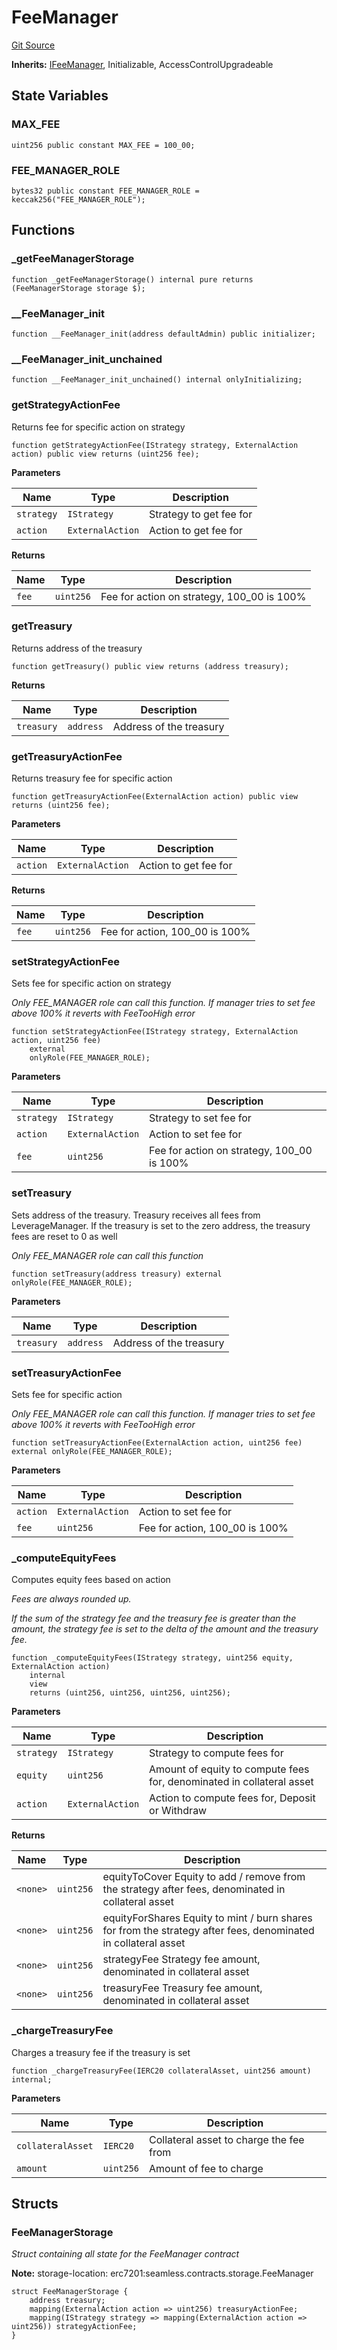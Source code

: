 # FeeManager
[Git Source](https://github.com/seamless-protocol/ilm-v2/blob/7492e139a233e3537fefd83074042a04664dc27a/src/FeeManager.sol)

**Inherits:**
[IFeeManager](/src/interfaces/IFeeManager.sol/interface.IFeeManager.md), Initializable, AccessControlUpgradeable


## State Variables
### MAX_FEE

```solidity
uint256 public constant MAX_FEE = 100_00;
```


### FEE_MANAGER_ROLE

```solidity
bytes32 public constant FEE_MANAGER_ROLE = keccak256("FEE_MANAGER_ROLE");
```


## Functions
### _getFeeManagerStorage


```solidity
function _getFeeManagerStorage() internal pure returns (FeeManagerStorage storage $);
```

### __FeeManager_init


```solidity
function __FeeManager_init(address defaultAdmin) public initializer;
```

### __FeeManager_init_unchained


```solidity
function __FeeManager_init_unchained() internal onlyInitializing;
```

### getStrategyActionFee

Returns fee for specific action on strategy


```solidity
function getStrategyActionFee(IStrategy strategy, ExternalAction action) public view returns (uint256 fee);
```
**Parameters**

|Name|Type|Description|
|----|----|-----------|
|`strategy`|`IStrategy`|Strategy to get fee for|
|`action`|`ExternalAction`|Action to get fee for|

**Returns**

|Name|Type|Description|
|----|----|-----------|
|`fee`|`uint256`|Fee for action on strategy, 100_00 is 100%|


### getTreasury

Returns address of the treasury


```solidity
function getTreasury() public view returns (address treasury);
```
**Returns**

|Name|Type|Description|
|----|----|-----------|
|`treasury`|`address`|Address of the treasury|


### getTreasuryActionFee

Returns treasury fee for specific action


```solidity
function getTreasuryActionFee(ExternalAction action) public view returns (uint256 fee);
```
**Parameters**

|Name|Type|Description|
|----|----|-----------|
|`action`|`ExternalAction`|Action to get fee for|

**Returns**

|Name|Type|Description|
|----|----|-----------|
|`fee`|`uint256`|Fee for action, 100_00 is 100%|


### setStrategyActionFee

Sets fee for specific action on strategy

*Only FEE_MANAGER role can call this function.
If manager tries to set fee above 100% it reverts with FeeTooHigh error*


```solidity
function setStrategyActionFee(IStrategy strategy, ExternalAction action, uint256 fee)
    external
    onlyRole(FEE_MANAGER_ROLE);
```
**Parameters**

|Name|Type|Description|
|----|----|-----------|
|`strategy`|`IStrategy`|Strategy to set fee for|
|`action`|`ExternalAction`|Action to set fee for|
|`fee`|`uint256`|Fee for action on strategy, 100_00 is 100%|


### setTreasury

Sets address of the treasury. Treasury receives all fees from LeverageManager. If the treasury is set to
the zero address, the treasury fees are reset to 0 as well

*Only FEE_MANAGER role can call this function*


```solidity
function setTreasury(address treasury) external onlyRole(FEE_MANAGER_ROLE);
```
**Parameters**

|Name|Type|Description|
|----|----|-----------|
|`treasury`|`address`|Address of the treasury|


### setTreasuryActionFee

Sets fee for specific action

*Only FEE_MANAGER role can call this function.
If manager tries to set fee above 100% it reverts with FeeTooHigh error*


```solidity
function setTreasuryActionFee(ExternalAction action, uint256 fee) external onlyRole(FEE_MANAGER_ROLE);
```
**Parameters**

|Name|Type|Description|
|----|----|-----------|
|`action`|`ExternalAction`|Action to set fee for|
|`fee`|`uint256`|Fee for action, 100_00 is 100%|


### _computeEquityFees

Computes equity fees based on action

*Fees are always rounded up.*

*If the sum of the strategy fee and the treasury fee is greater than the amount,
the strategy fee is set to the delta of the amount and the treasury fee.*


```solidity
function _computeEquityFees(IStrategy strategy, uint256 equity, ExternalAction action)
    internal
    view
    returns (uint256, uint256, uint256, uint256);
```
**Parameters**

|Name|Type|Description|
|----|----|-----------|
|`strategy`|`IStrategy`|Strategy to compute fees for|
|`equity`|`uint256`|Amount of equity to compute fees for, denominated in collateral asset|
|`action`|`ExternalAction`|Action to compute fees for, Deposit or Withdraw|

**Returns**

|Name|Type|Description|
|----|----|-----------|
|`<none>`|`uint256`|equityToCover Equity to add / remove from the strategy after fees, denominated in collateral asset|
|`<none>`|`uint256`|equityForShares Equity to mint / burn shares for from the strategy after fees, denominated in collateral asset|
|`<none>`|`uint256`|strategyFee Strategy fee amount, denominated in collateral asset|
|`<none>`|`uint256`|treasuryFee Treasury fee amount, denominated in collateral asset|


### _chargeTreasuryFee

Charges a treasury fee if the treasury is set


```solidity
function _chargeTreasuryFee(IERC20 collateralAsset, uint256 amount) internal;
```
**Parameters**

|Name|Type|Description|
|----|----|-----------|
|`collateralAsset`|`IERC20`|Collateral asset to charge the fee from|
|`amount`|`uint256`|Amount of fee to charge|


## Structs
### FeeManagerStorage
*Struct containing all state for the FeeManager contract*

**Note:**
storage-location: erc7201:seamless.contracts.storage.FeeManager


```solidity
struct FeeManagerStorage {
    address treasury;
    mapping(ExternalAction action => uint256) treasuryActionFee;
    mapping(IStrategy strategy => mapping(ExternalAction action => uint256)) strategyActionFee;
}
```

